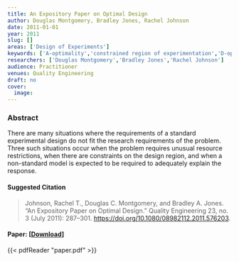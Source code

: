 ```yaml
---
title: An Expository Paper on Optimal Design
author: Douglas Montgomery, Bradley Jones, Rachel Johnson
date: 2011-01-01
year: 2011
slug: []
areas: ['Design of Experiments']
keywords: ['A-optimality','constrained region of experimentation','D-optimality','design of experiments','factorial experiments','G-optimality','I-optimality','response surfaces']
researchers: ['Douglas Montgomery','Bradley Jones','Rachel Johnson']
audience: Practitioner
venues: Quality Engineering
draft: no
cover:
  image: 
---
```




### Abstract
There are many situations where the requirements of a standard experimental design do not fit the research requirements of the problem. Three such situations occur when the problem requires unusual resource restrictions, when there are constraints on the design region, and when a non-standard model is expected to be required to adequately explain the response.

#### Suggested Citation
> Johnson, Rachel T., Douglas C. Montgomery, and Bradley A. Jones. “An Expository Paper on Optimal Design.” Quality Engineering 23, no. 3 (July 2011): 287–301. https://doi.org/10.1080/08982112.2011.576203.



#### Paper: [[Download](paper.pdf)]
{{< pdfReader "paper.pdf" >}}


